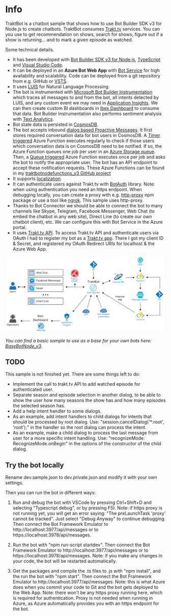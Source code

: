 # Info
TraktBot is a chatbot sample that shows how to use Bot Builder SDK v3 for Node.js to create chatbots.
TraktBot consumes [Trakt.tv](https://trakt.tv) services. You can you use to get recommendation on shows, search for shows, figure out if a show is returning... and to mark a given episode as watched.

Some technical details.
- It has been developed with [Bot Builder SDK v3 for Node.js](https://docs.microsoft.com/en-us/azure/bot-service/nodejs/bot-builder-nodejs-overview), [TypeScript](https://www.typescriptlang.org/) and [Visual Studio Code](https://code.visualstudio.com/).
- It can be deployed in an **Azure Bot Web App** with [Bot Service](https://docs.microsoft.com/en-us/azure/bot-service/bot-service-quickstart) for high availability and scalability. Code can be  deployed from a git repository from e.g. GitHub or [VSTS](https://www.visualstudio.com/team-services/).
- It uses [LUIS](https://docs.microsoft.com/en-us/azure/bot-service/nodejs/bot-builder-nodejs-recognize-intent-luis) for Natural Language Processing.
- The bot is instrumented with [Microsoft Bot Builder Instrumentation](https://github.com/CatalystCode/botbuilder-instrumentation) which traces all messages to and from the bot, all intents detected by LUIS, and any custom event we may need in [Application Insights](https://azure.microsoft.com/en-us/services/application-insights/). We can then create custom BI dashboards in [Ibex Dashboard](https://github.com/Azure/ibex-dashboard) to consume that data. Bot Builder Instrumentation also performs sentiment analysis with [Text Analytics](https://azure.microsoft.com/en-us/services/cognitive-services/text-analytics/).
- Bot state data is persisted in [CosmosDB](https://docs.microsoft.com/en-us/azure/bot-service/nodejs/bot-builder-nodejs-state-azure-cosmosdb).
- The bot accepts inbound [dialog based Proactive Messages](https://docs.microsoft.com/en-us/azure/bot-service/nodejs/bot-builder-nodejs-proactive-messages). It first stores required conversation data for bot users in CosmosDB. A [Timer triggered](https://docs.microsoft.com/en-us/azure/azure-functions/functions-bindings-timer) Azure Function executes regularly to check if those users which conversation data is on CosmosDB need to be notified. If so, the Azure Function queues one job per user in an [Azure Storage queue](https://azure.microsoft.com/en-us/services/storage/queues/). Then, a [Queue triggered](https://docs.microsoft.com/en-us/azure/azure-functions/functions-bindings-storage-queue#trigger) Azure Function executes once per job and asks the bot to notify the appropriate user. The bot has an API endpoint to accept these notification requests. These Azure Functions can be found in my [traktbotnodefunctions_v3 GitHub project](https://github.com/magencio/traktbotnodefunctions_v3)
- It supports [localization](https://docs.microsoft.com/en-us/azure/bot-service/nodejs/bot-builder-nodejs-localization).
- It can authenticate users against Trakt.tv with [BotAuth](https://github.com/MicrosoftDX/botauth) library. Note: when using authentication you need an https endpoint. When debugging locally, you can create a proxy with e.g. [http-proxy](https://www.npmjs.com/package/http-proxy) npm package or use a tool like [ngrok](https://ngrok.com/). This sample uses http-proxy.
- Thanks to Bot Connector we should be able to connect the bot to many channels like Skype, Telegram, Facebook Messenger, Web Chat (to embed the chatbot in any web site), Direct Line (to create our own chatbot client), etc. We can configure this with Bot Service in the Azure portal.
- It uses [Trakt.tv API](https://trakt.docs.apiary.io/#). To access Trakt.tv API and authenticate users via OAuth I had to register my bot as a [Trakt.tv app](https://trakt.tv/oauth/applications). There I got my client ID & Secret, and registered my OAuth Redirect URIs for localhost & the Azure Web App.

![Architecture](./traktbot-architecture.png)

*You can find a basic sample to use as a base for your own bots here: [BaseBotNode_v3](https://github.com/magencio/BaseBotNode_v3).*

## TODO
This sample is not finished yet. There are some things left to do:
- Implement the call to trakt.tv API to add watched episode for authenticated user.
- Separate season and episode selection in another dialog, to be able to show the user how many seasons the show has and how many episodes the selected season has.
- Add a help intent handler to some dialogs.
- As an example, add intent handlers to child dialogs for intents that should be processed by root dialog. Use: "session.cancelDialog('*:root', 'root');" in the handler so the root dialog can process the intent.
- As an example, make a child dialog to process the last message from user for a more specific intent handling. Use: "recognizeMode: RecognizeMode.onBegin" in the options of the constructor of the child dialog.

## Try the bot locally
Rename dev.sample.json to dev.private.json and modify it with your own settings. 

Then you can run the bot in different ways:

1) Run and debug the bot with VSCode by pressing Ctrl+Shift+D and selecting "Typescript debug", or by pressing F5). Note: if https proxy is not running yet, you will get an error saying: "The preLaunchTask 'proxy' cannot be tracked". Just select "Debug Anyway" to continue debugging.
Then connect the Bot Framework Emulator to http://localhost:3977/api/messages or to https://localhost:3978/api/messages. 

2) Run the bot with "npm run-script startdev". 
Then connect the Bot Framework Emulator to http://localhost:3977/api/messages or to https://localhost:3978/api/messages.
Note: if you make any changes in your code, the bot will be restarted automatically.

3) Get the packages and compile the .ts files to .js with "npm install", and the run the bot with "npm start".
Then connect the Bot Framework Emulator to http://localhost:3977/api/messages.
Note: this is what Azure does when you commit your code to Git and the bot gets deployed to the Web App.
Note: there won't be any https proxy running here, which is required for authentication. Proxy is not needed when running in Azure, as Azure automatically provides you with an https endpoint for the bot.